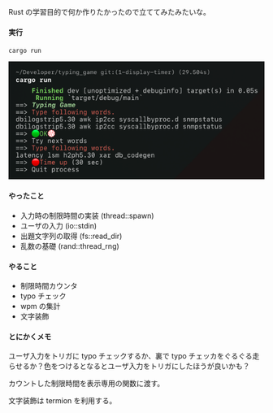 Rust の学習目的で何か作りたかったので立ててみたみたいな。

#### 実行

    cargo run

![sample](./ScreenShot.png)

#### やったこと

  - 入力時の制限時間の実装 (thread::spawn)
  - ユーザの入力 (io::stdin)
  - 出題文字列の取得 (fs::read_dir)
  - 乱数の基礎 (rand::thread_rng)

#### やること

  - 制限時間カウンタ
  - typo チェック
  - wpm の集計
  - 文字装飾

#### とにかくメモ
ユーザ入力をトリガに typo チェックするか、裏で typo チェッカをぐるぐる走らせるか？色をつけるとなるとユーザ入力をトリガにしたほうが良いかも？

カウントした制限時間を表示専用の関数に渡す。

文字装飾は termion を利用する。
